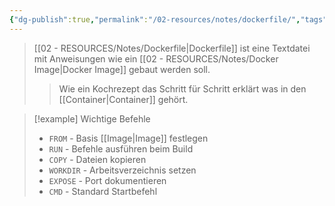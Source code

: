 ```yaml
---
{"dg-publish":true,"permalink":"/02-resources/notes/dockerfile/","tags":["docker/build","docker/images"],"noteIcon":"","updated":"2025-09-05T10:12:29.074+02:00"}
---
```



>[[02 - RESOURCES/Notes/Dockerfile\|Dockerfile]] ist eine Textdatei mit Anweisungen wie ein [[02 - RESOURCES/Notes/Docker Image\|Docker Image]] gebaut werden soll.
>>Wie ein Kochrezept das Schritt für Schritt erklärt was in den [[Container\|Container]] gehört.

>[!example] Wichtige Befehle
>- `FROM` - Basis [[Image\|Image]] festlegen
>- `RUN` - Befehle ausführen beim Build
>- `COPY` - Dateien kopieren
>- `WORKDIR` - Arbeitsverzeichnis setzen
>- `EXPOSE` - Port dokumentieren
>- `CMD` - Standard Startbefehl